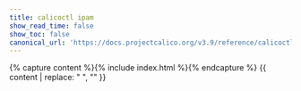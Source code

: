 ```yaml
---
title: calicoctl ipam
show_read_time: false
show_toc: false
canonical_url: 'https://docs.projectcalico.org/v3.9/reference/calicoctl/ipam/index'
---
```

{% capture content %}{% include index.html %}{% endcapture %}
{{ content | replace: "    ", "" }}